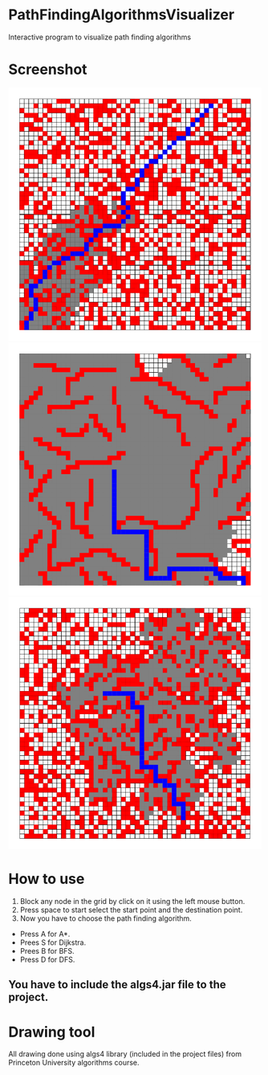 # PathFindingAlgorithmsVisualizer
Interactive program to visualize path finding algorithms

# Screenshot
![PathFindingAlgorithmsVisualizer](https://github.com/zaka7024/PathFindingAlgorithmsVisualizer/blob/main/screenshot/visualizer1.png)
![PathFindingAlgorithmsVisualizer](https://github.com/zaka7024/PathFindingAlgorithmsVisualizer/blob/main/screenshot/visualizer2.png)
![PathFindingAlgorithmsVisualizer](https://github.com/zaka7024/PathFindingAlgorithmsVisualizer/blob/main/screenshot/visualizer3.png)

# How to use
1. Block any node in the grid by click on it using the left mouse button.
2. Press space to start select the start point and the destination point.
3. Now you have to choose the path finding algorithm.
- Press A for A*.
- Prees S for Dijkstra.
- Prees B for BFS.
- Press D for DFS.

## You have to include the algs4.jar file to the project.

# Drawing tool
All drawing done using algs4 library (included in the project files) from Princeton University algorithms course.
